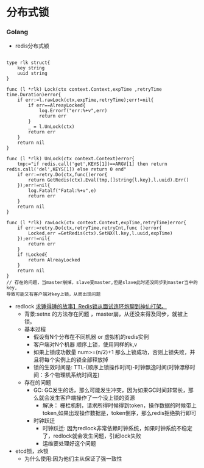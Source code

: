 分布式锁
=====

### Golang
- redis分布式锁
```cgo

type rlk struct{
    key string
    uuid string
}

func (l *rlk) Lock(ctx context.Context,expTime ,retryTime time.Duration)error{
    if err:=l.rawLock(ctx,expTime,retryTime);err!=nil{
        if err==AlreayLocked{
            log.Errorf("err:%+v",err)
            return err
        }
        _ = l.UnLock(ctx)
        return err
    }
    return nil
} 

func (l *rlk) UnLock(ctx context.Context)error{
    tmp:="if redis.call('get',KEYS[1])==ARGV[1] then return redis.call('del',KEYS[1]) else return 0 end"
    if err:=retry.Do(ctx,func()error{
        return GetRedis(ctx).Eval(tmp,[]string{l.key},l.uuid).Err()
    });err!=nil{
        log.Fatalf("Fatal:%+v",e)
        return err
    }
    return nil
}

func (l *rlk) rawLock(ctx context.Context,expTime,retryTime)error{
    if err:=retry.Do(ctx,retryTime,retryCnt,func ()error{
        Locked,err =GetRedis(ctx).SetNX(l.key,l.uuid,expTime)
    });err!=nil{
        return err
    }
    if !Locked{
        return AlreayLocked   
    }
    return nil 
} 
// 存在的问题，当master崩掉，slave变master,但是slave此时还没同步到master当中的key,
导致可能又有客户端对key上锁，从而出现问题

```
- redlock [求锤得锤的故事】Redis锁从面试连环炮聊到神仙打架。](https://mp.weixin.qq.com/s?__biz=Mzg3NjU3NTkwMQ==&mid=2247505097&idx=1&sn=5c03cb769c4458350f4d4a321ad51f5a&source=41#wechat_redirect)
    - 背景:setnx 的方法存在问题 ，master崩，从还没来得及同步，就被上锁。
    - 基本过程
      - 假设有N个分布在不同机器 or 虚拟机的redis实例
      - 客户端对N个机器 顺序上锁，使用同样的k,v
      - 如果上锁成功数量 num>=(n/2)+1 那么上锁成功，否则上锁失败，并且将每个实例上的锁全部释放掉
      - 锁的生效时间是: TTL-(顺序上锁操作时间)-时钟飘逸时间(时钟漂移时间：多个物理机系统时间差)
    - 存在的问题
      - GC: GC发生的话，那么可能发生冲突，因为如果GC时间非常长，那么就会发生客户端操作了一个没上锁的资源
          - 解决： 栅栏机制，请求所得时候得到token，操作数据的时候带上token,如果出现操作数据是，token倒序，那么redis拒绝执行即可
      - 时钟跃迁
        - 时钟跃迁: 因为redlock非常依赖时钟系统，如果时钟系统不稳定了，redlock就会发生问题，引起lock失败
        - 运维要处理好这个问题
- etcd锁，zk锁
    - 为什么使用:因为他们主从保证了强一致性